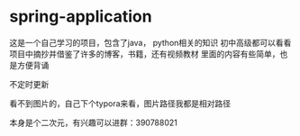 # spring-application
这是一个自己学习的项目，包含了java， python相关的知识
初中高级都可以看看
项目中摘抄并借鉴了许多的博客，书籍，还有视频教材
里面的内容有些简单，也是方便背诵

不定时更新

看不到图片的，自己下个typora来看，图片路径我都是相对路径

本身是个二次元，有兴趣可以进群：390788021
